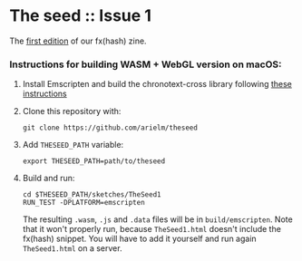 # The seed :: Issue 1

The [first edition](https://www.fxhash.xyz/generative/18334) of our fx(hash) zine.

### Instructions for building WASM + WebGL version on macOS:

1. Install Emscripten and build the chronotext-cross library following [these instructions](https://arielm.github.io/cross-blog/2022/10/06/running-in-the-browser.html)

2. Clone this repository with:
   ```
   git clone https://github.com/arielm/theseed
   ```

3. Add `THESEED_PATH` variable:
   ```
   export THESEED_PATH=path/to/theseed
   ```

4. Build and run:
   ```
   cd $THESEED_PATH/sketches/TheSeed1
   RUN_TEST -DPLATFORM=emscripten
   ```
   
   The resulting `.wasm`, `.js` and `.data` files will be in `build/emscripten`. Note that it won't properly run, because `TheSeed1.html` doesn't include the fx(hash) snippet. You will have to add it yourself and run again `TheSeed1.html` on a server.
